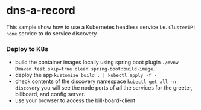 # dns-a-record

This sample show how to use a Kubernetes headless service i.e. `ClusterIP: none`
service to do service discovery.

### Deploy to K8s

* build the container images locally using spring boot plugin `./mvnw -Dmaven.test.skip=true clean spring-boot:build-image`.
* deploy the app `kustomize build . | kubectl apply -f -`
* check contents of the discovery namespace `kubectl get all -n discovery` you will see the node ports of all the
  services for the greeter, billboard, and config server.
* use your browser to access the bill-board-client 
